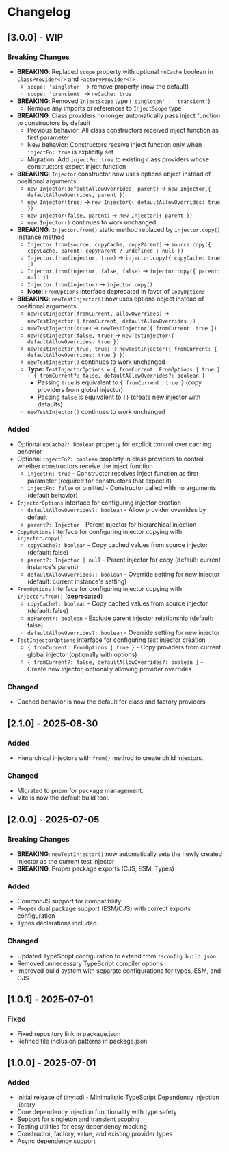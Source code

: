 # Changelog

## [3.0.0] - WIP

### Breaking Changes

- **BREAKING**: Replaced `scope` property with optional `noCache` boolean in `ClassProvider<T>` and
  `FactoryProvider<T>`
  - `scope: 'singleton'` → remove property (now the default)
  - `scope: 'transient'` → `noCache: true`
- **BREAKING**: Removed `InjectScope` type (`'singleton' | 'transient'`)
  - Remove any imports or references to `InjectScope` type
- **BREAKING**: Class providers no longer automatically pass inject function to constructors by
  default
  - Previous behavior: All class constructors received inject function as first parameter
  - New behavior: Constructors receive inject function only when `injectFn: true` is explicitly set
  - Migration: Add `injectFn: true` to existing class providers whose constructors expect inject
    function
- **BREAKING**: `Injector` constructor now uses options object instead of positional arguments
  - `new Injector(defaultAllowOverrides, parent)` →
    `new Injector({ defaultAllowOverrides, parent })`
  - `new Injector(true)` → `new Injector({ defaultAllowOverrides: true })`
  - `new Injector(false, parent)` → `new Injector({ parent })`
  - `new Injector()` continues to work unchanged
- **BREAKING**: `Injector.from()` static method replaced by `injector.copy()` instance method
  - `Injector.from(source, copyCache, copyParent)` → `source.copy({ copyCache, parent: copyParent ? undefined : null })`
  - `Injector.from(injector, true)` → `injector.copy({ copyCache: true })`
  - `Injector.from(injector, false, false)` → `injector.copy({ parent: null })`
  - `Injector.from(injector)` → `injector.copy()`
  - **Note**: `FromOptions` interface deprecated in favor of `CopyOptions`
- **BREAKING**: `newTestInjector()` now uses options object instead of positional arguments
  - `newTestInjector(fromCurrent, allowOverrides)` →
    `newTestInjector({ fromCurrent, defaultAllowOverrides })`
  - `newTestInjector(true)` → `newTestInjector({ fromCurrent: true })`
  - `newTestInjector(false, true)` → `newTestInjector({ defaultAllowOverrides: true })`
  - `newTestInjector(true, true)` →
    `newTestInjector({ fromCurrent: { defaultAllowOverrides: true } })`
  - `newTestInjector()` continues to work unchanged
  - **Type:**
    `TestInjectorOptions = { fromCurrent: FromOptions | true } | { fromCurrent?: false, defaultAllowOverrides?: boolean }`
    - Passing `true` is equivalent to `{ fromCurrent: true }` (copy providers from global injector)
    - Passing `false` is equivalent to `{}` (create new injector with defaults)
  - `newTestInjector()` continues to work unchanged

### Added

- Optional `noCache?: boolean` property for explicit control over caching behavior
- Optional `injectFn?: boolean` property in class providers to control whether constructors receive
  the inject function
  - `injectFn: true` - Constructor receives inject function as first parameter (required for
    constructors that expect it)
  - `injectFn: false` or omitted - Constructor called with no arguments (default behavior)
- `InjectorOptions` interface for configuring injector creation
  - `defaultAllowOverrides?: boolean` - Allow provider overrides by default
  - `parent?: Injector` - Parent injector for hierarchical injection
- `CopyOptions` interface for configuring injector copying with `injector.copy()`
  - `copyCache?: boolean` - Copy cached values from source injector (default: false)
  - `parent?: Injector | null` - Parent injector for copy (default: current instance's parent)
  - `defaultAllowOverrides?: boolean` - Override setting for new injector (default: current instance's setting)
- `FromOptions` interface for configuring injector copying with `Injector.from()` (**deprecated**)
  - `copyCache?: boolean` - Copy cached values from source injector (default: false)
  - `noParent?: boolean` - Exclude parent injector relationship (default: false)
  - `defaultAllowOverrides?: boolean` - Override setting for new injector
- `TestInjectorOptions` interface for configuring test injector creation
  - `{ fromCurrent: FromOptions | true }` - Copy providers from current global injector (optionally
    with options)
  - `{ fromCurrent?: false, defaultAllowOverrides?: boolean }` - Create new injector, optionally
    allowing provider overrides

### Changed

- Cached behavior is now the default for class and factory providers

## [2.1.0] - 2025-08-30

### Added

- Hierarchical injectors with `from()` method to create child injectors.

### Changed

- Migrated to pnpm for package management.
- Vite is now the default build tool.

## [2.0.0] - 2025-07-05

### Breaking Changes

- **BREAKING**: `newTestInjector()` now automatically sets the newly created injector as the current
  test injector
- **BREAKING**: Proper package exports (CJS, ESM, Types)

### Added

- CommonJS support for compatibility
- Proper dual package support (ESM/CJS) with correct exports configuration
- Types declarations included.

### Changed

- Updated TypeScript configuration to extend from `tsconfig.build.json`
- Removed unnecessary TypeScript compiler options
- Improved build system with separate configurations for types, ESM, and CJS

## [1.0.1] - 2025-07-01

### Fixed

- Fixed repository link in package.json
- Refined file inclusion patterns in package.json

## [1.0.0] - 2025-07-01

### Added

- Initial release of tinytsdi - Minimalistic TypeScript Dependency Injection library
- Core dependency injection functionality with type safety
- Support for singleton and transient scoping
- Testing utilities for easy dependency mocking
- Constructor, factory, value, and existing provider types
- Async dependency support
